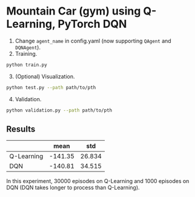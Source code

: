 # Mountain Car (gym) using Q-Learning, PyTorch DQN

1. Change `agent_name` in config.yaml (now supporting `QAgent` and `DQNAgent`).
2. Training.
```bash
python train.py
```
3. (Optional) Visualization.
```bash
python test.py --path path/to/pth
```

4. Validation.
```bash
python validation.py --path path/to/pth
```

## Results
|  | mean | std |
| ------------- | ------------- | ---- |
| Q-Learning  | -141.35  | 26.834 |
| DQN  | -140.81 | 34.515|

In this experiment, 30000 episodes on Q-Learning and 1000 episodes on DQN (DQN takes longer to process than Q-Learning).
